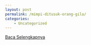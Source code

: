 ```yaml
---
layout: post
permalink: /mimpi-ditusuk-orang-gila/
categories:
    - Uncategorized
---
```


[Baca Selengkapnya](/07)